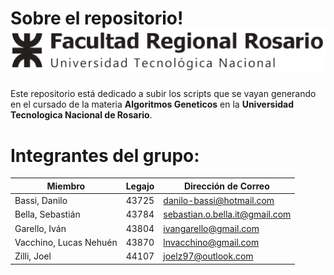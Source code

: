 # Sobre el repositorio!           ![](/images/UtnLogo.png)


Este repositorio está dedicado a subir los scripts que se vayan generando en el cursado de la materia **Algoritmos Geneticos** en la **Universidad Tecnologica Nacional de Rosario**.

# Integrantes del grupo:
|       Miembro         |Legajo                 |Dirección de Correo           |
|-----------------------|-----------------------|------------------------------|
|Bassi, Danilo           |43725                 |danilo-bassi@hotmail.com      |
|Bella, Sebastián        |43784                 |sebastian.o.bella.it@gmail.com|
|Garello, Iván           |43804                 |ivangarello@gmail.com         |
|Vacchino, Lucas Nehuén  |43870                 |lnvacchino@gmail.com          |
|Zilli, Joel             |44107                 |joelz97@outlook.com           |
